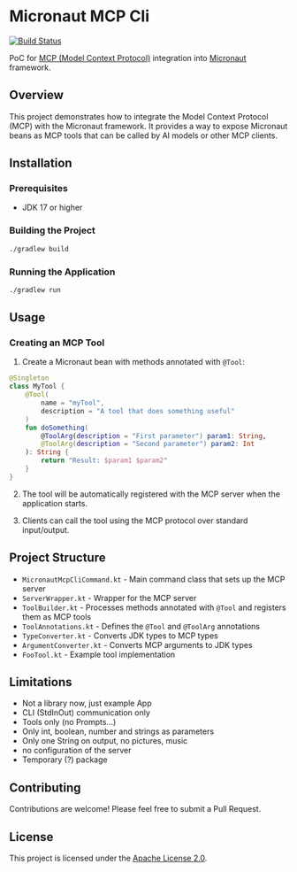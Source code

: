# Micronaut MCP Cli

[![Build Status](https://github.com/satai/mcp-micronaut-poc/actions/workflows/gradle.yml/badge.svg)](https://github.com/satai/mcp-micronaut-poc/actions/workflows/gradle.yml)

PoC for [MCP (Model Context Protocol)](https://modelcontextprotocol.io/) integration into [Micronaut](https://micronaut.io/) framework.

## Overview

This project demonstrates how to integrate the Model Context Protocol (MCP) with the Micronaut framework. It provides a way to expose Micronaut beans as MCP tools that can be called by AI models or other MCP clients.

## Installation

### Prerequisites

- JDK 17 or higher

### Building the Project

```bash
./gradlew build
```

### Running the Application

```bash
./gradlew run
```

## Usage

### Creating an MCP Tool

1. Create a Micronaut bean with methods annotated with `@Tool`:

```kotlin
@Singleton
class MyTool {
    @Tool(
        name = "myTool",
        description = "A tool that does something useful"
    )
    fun doSomething(
        @ToolArg(description = "First parameter") param1: String,
        @ToolArg(description = "Second parameter") param2: Int
    ): String {
        return "Result: $param1 $param2"
    }
}
```

2. The tool will be automatically registered with the MCP server when the application starts.

3. Clients can call the tool using the MCP protocol over standard input/output.

## Project Structure

- `MicronautMcpCliCommand.kt` - Main command class that sets up the MCP server
- `ServerWrapper.kt` - Wrapper for the MCP server
- `ToolBuilder.kt` - Processes methods annotated with `@Tool` and registers them as MCP tools
- `ToolAnnotations.kt` - Defines the `@Tool` and `@ToolArg` annotations
- `TypeConverter.kt` - Converts JDK types to MCP types
- `ArgumentConverter.kt` - Converts MCP arguments to JDK types
- `FooTool.kt` - Example tool implementation

## Limitations

- Not a library now, just example App
- CLI (StdInOut) communication only
- Tools only (no Prompts...)
- Only int, boolean, number and strings as parameters
- Only one String on output, no pictures, music
- no configuration of the server
- Temporary (?) package

## Contributing

Contributions are welcome! Please feel free to submit a Pull Request.

## License

This project is licensed under the [Apache License 2.0](LICENSE).
